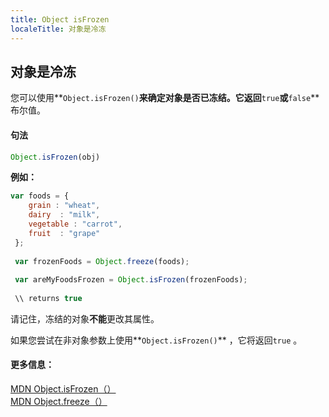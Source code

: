 ```yaml
---
title: Object isFrozen
localeTitle: 对象是冷冻
---
```

## 对象是冷冻

您可以使用**`Object.isFrozen()`**来确定对象是否已冻结。它返回**`true`**或**`false`**布尔值。

#### **句法**

```javascript
Object.isFrozen(obj) 
```

**例如：**

```javascript
var foods = { 
    grain : "wheat", 
    dairy  : "milk", 
    vegetable : "carrot", 
    fruit  : "grape" 
 }; 
 
 var frozenFoods = Object.freeze(foods); 
 
 var areMyFoodsFrozen = Object.isFrozen(frozenFoods); 
 
 \\ returns true 
```

请记住，冻结的对象**不能**更改其属性。  
  
如果您尝试在非对象参数上使用**`Object.isFrozen()`** ，它将返回`true` 。

#### 更多信息：

[MDN Object.isFrozen（）](https://developer.mozilla.org/en-US/docs/Web/JavaScript/Reference/Global_Objects/Object/isFrozen)  
[MDN Object.freeze（）](https://developer.mozilla.org/en-US/docs/Web/JavaScript/Reference/Global_Objects/Object/freeze)